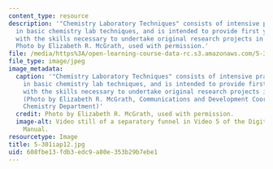 ```yaml
---
content_type: resource
description: '"Chemistry Laboratory Techniques" consists of intensive practical training
  in basic chemistry lab techniques, and is intended to provide first year MIT students
  with the skills necessary to undertake original research projects in chemistry.
  Photo by Elizabeth R. McGrath, used with permission.'
file: /media/https%3A/open-learning-course-data-rc.s3.amazonaws.com/5-301-chemistry-laboratory-techniques-january-iap-2012/608fbe13fdb3edc9a80e353b29b7ebe1_5-301iap12.jpg
file_type: image/jpeg
image_metadata:
  caption: '"Chemistry Laboratory Techniques" consists of intensive practical training
    in basic chemistry lab techniques, and is intended to provide first year MIT students
    with the skills necessary to undertake original research projects in chemistry.
    (Photo by Elizabeth R. McGrath, Communications and Development Coordinator, MIT
    Chemistry Department)'
  credit: Photo by Elizabeth R. McGrath, used with permission.
  image-alt: Video still of a separatory funnel in Video 5 of the Digital Lab Techniques
    Manual.
resourcetype: Image
title: 5-301iap12.jpg
uid: 608fbe13-fdb3-edc9-a80e-353b29b7ebe1
---
```

